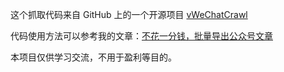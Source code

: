 这个抓取代码来自 GitHub 上的一个开源项目 [vWeChatCrawl](https://github.com/LeLe86/vWeChatCrawl)  

代码使用方法可以参考我的文章：[不花一分钱，批量导出公众号文章](https://mp.weixin.qq.com/s/2zqPA-YWKxa9GL2jc7pLPA)     

本项目仅供学习交流，不用于盈利等目的。   

